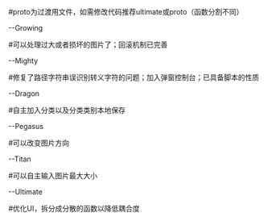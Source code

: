 #proto为过渡用文件，如需修改代码推荐ultimate或proto（函数分割不同）

--Growing

#可以处理过大或者损坏的图片了；回滚机制已完善

--Mighty

#修复了路径字符串误识别转义字符的问题；加入弹窗控制台；已具备脚本的性质

--Dragon

#自主加入分类以及分类类别本地保存

--Pegasus

#可以改变图片方向

--Titan

#可以自主输入图片最大大小

--Ultimate

#优化UI，拆分成分散的函数以降低耦合度
